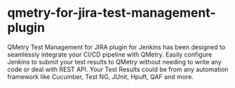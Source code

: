 # qmetry-for-jira-test-management-plugin
QMetry Test Management for JIRA plugin for Jenkins has been designed to seamlessly integrate your CI/CD pipeline with QMetry. 
Easily configure Jenkins to submit your test results to QMetry without needing to write any code or deal with REST API. Your Test Results could be from any automation framework like Cucumber, Test NG, JUnit, Hpuft, QAF and more.